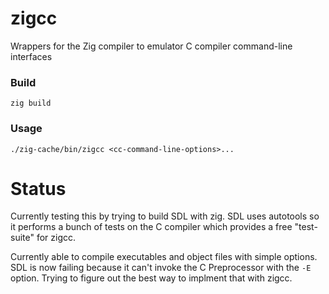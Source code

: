 # zigcc

Wrappers for the Zig compiler to emulator C compiler command-line interfaces

### Build
```
zig build
```

### Usage
```
./zig-cache/bin/zigcc <cc-command-line-options>...
```

# Status

Currently testing this by trying to build SDL with zig.  SDL uses autotools so it performs a bunch of tests on the C compiler which provides a free "test-suite" for zigcc.

Currently able to compile executables and object files with simple options.  SDL is now failing because it can't invoke the C Preprocessor with the `-E` option.  Trying to figure out the best way to implment that with zigcc.
